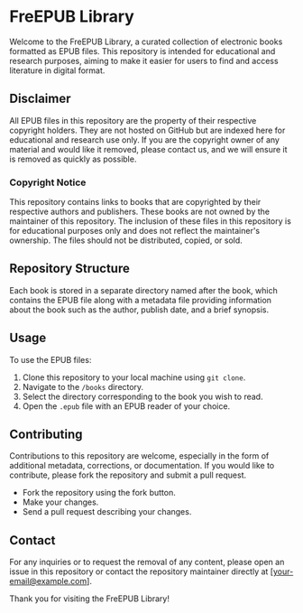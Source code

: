 # FreEPUB Library

Welcome to the FreEPUB Library, a curated collection of electronic books formatted as EPUB files. This repository is intended for educational and research purposes, aiming to make it easier for users to find and access literature in digital format.

## Disclaimer

All EPUB files in this repository are the property of their respective copyright holders. They are not hosted on GitHub but are indexed here for educational and research use only. If you are the copyright owner of any material and would like it removed, please contact us, and we will ensure it is removed as quickly as possible.

### Copyright Notice

This repository contains links to books that are copyrighted by their respective authors and publishers. These books are not owned by the maintainer of this repository. The inclusion of these files in this repository is for educational purposes only and does not reflect the maintainer's ownership. The files should not be distributed, copied, or sold.

## Repository Structure

Each book is stored in a separate directory named after the book, which contains the EPUB file along with a metadata file providing information about the book such as the author, publish date, and a brief synopsis.


## Usage

To use the EPUB files:

1. Clone this repository to your local machine using `git clone`.
2. Navigate to the `/books` directory.
3. Select the directory corresponding to the book you wish to read.
4. Open the `.epub` file with an EPUB reader of your choice.

## Contributing

Contributions to this repository are welcome, especially in the form of additional metadata, corrections, or documentation. If you would like to contribute, please fork the repository and submit a pull request.

- Fork the repository using the fork button.
- Make your changes.
- Send a pull request describing your changes.

## Contact

For any inquiries or to request the removal of any content, please open an issue in this repository or contact the repository maintainer directly at [your-email@example.com].

Thank you for visiting the FreEPUB Library!
